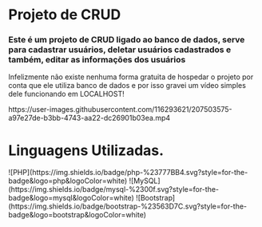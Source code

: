 # Projeto de CRUD
<h3>Este é um projeto de CRUD ligado ao banco de dados, serve para cadastrar usuários, deletar usuários cadastrados e também, editar as informações dos usuários</h3>

<p>Infelizmente não existe nenhuma forma gratuita de hospedar o projeto por conta que ele utiliza banco de dados e por isso gravei um vídeo simples dele funcionando em LOCALHOST!</p>


<p>https://user-images.githubusercontent.com/116293621/207503575-a97e27de-b3bb-4743-aa22-dc26901b03ea.mp4</p>

<h1>Linguagens Utilizadas.</h1>
![PHP](https://img.shields.io/badge/php-%23777BB4.svg?style=for-the-badge&logo=php&logoColor=white)
![MySQL](https://img.shields.io/badge/mysql-%2300f.svg?style=for-the-badge&logo=mysql&logoColor=white)
![Bootstrap](https://img.shields.io/badge/bootstrap-%23563D7C.svg?style=for-the-badge&logo=bootstrap&logoColor=white)

